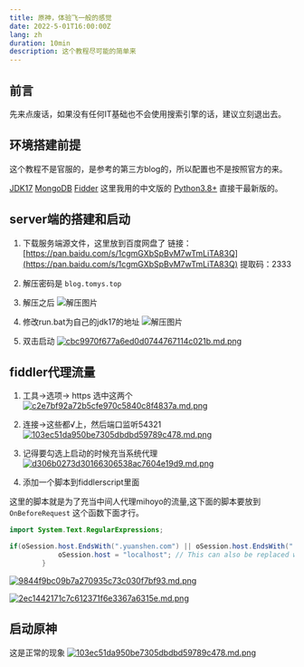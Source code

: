 ```yaml
---
title: 原神，体验飞一般的感觉
date: 2022-5-01T16:00:00Z
lang: zh
duration: 10min
description: 这个教程尽可能的简单来
---
```



## 前言

先来点废话，如果没有任何IT基础也不会使用搜索引擎的话，建议立刻退出去。

## 环境搭建前提

这个教程不是官服的，是参考的第三方blog的，所以配置也不是按照官方的来。

[JDK17](https://www.oracle.com/java/technologies/downloads/#jdk17-windows)
[MongoDB](https://www.runoob.com/mongodb/mongodb-window-install.html)
[Fidder](http://www.downza.cn/soft/234727.html) 这里我用的中文版的
[Python3.8+](https://www.python.org/downloads/) 直接干最新版的。

## server端的搭建和启动

1. 下载服务端源文件，这里放到百度网盘了
链接：[https://pan.baidu.com/s/1cgmGXbSpBvM7wTmLiTA83Q](https://pan.baidu.com/s/1cgmGXbSpBvM7wTmLiTA83Q)
提取码：2333

2. 解压密码是 `blog.tomys.top`

3. 解压之后 ![解压图片](https://img.gejiba.com/images/dce2f5279b95c0b62cbf81a88fa79e97.png)

4. 修改run.bat为自己的jdk17的地址 ![解压图片](https://img.gejiba.com/images/03d4575c4a548ea0dca3cb0c624c2712.png)

5. 双击启动 [![cbc9970f677a6ed0d0744767114c021b.md.png](https://img.gejiba.com/images/cbc9970f677a6ed0d0744767114c021b.md.png)](https://img.gejiba.com/image/M5Z3s)

## fiddler代理流量

1. 工具->选项-> https 选中这两个 [![c2e7bf92a72b5cfe970c5840c8f4837a.md.png](https://img.gejiba.com/images/c2e7bf92a72b5cfe970c5840c8f4837a.md.png)](https://img.gejiba.com/image/M5h9i)

2. 连接->这些都√上，然后端口监听54321 [![103ec51da950be7305dbdbd59789c478.md.png](https://img.gejiba.com/images/103ec51da950be7305dbdbd59789c478.md.png)](https://img.gejiba.com/image/M5rL1)

3. 记得要勾选上启动的时候充当系统代理 [![d306b0273d30166306538ac7604e19d9.md.png](https://img.gejiba.com/images/d306b0273d30166306538ac7604e19d9.md.png)](https://img.gejiba.com/image/M5zlz)

4. 添加一个脚本到fiddlerscript里面

这里的脚本就是为了充当中间人代理mihoyo的流量,这下面的脚本要放到 `OnBeforeRequest` 这个函数下面才行。

```java
import System.Text.RegularExpressions;
```

```java
if(oSession.host.EndsWith(".yuanshen.com") || oSession.host.EndsWith(".hoyoverse.com") || oSession.host.EndsWith(".mihoyo.com")) {
            oSession.host = "localhost"; // This can also be replaced with another IP address.
        }
```

[![9844f9bc09b7a270935c73c030f7bf93.md.png](https://img.gejiba.com/images/9844f9bc09b7a270935c73c030f7bf93.md.png)](https://img.gejiba.com/image/M5kI5)

[![2ec1442171c7c612371f6e3367a6315e.md.png](https://img.gejiba.com/images/2ec1442171c7c612371f6e3367a6315e.md.png)](https://img.gejiba.com/image/M5big)

## 启动原神

这是正常的现象
[![103ec51da950be7305dbdbd59789c478.md.png](https://img.gejiba.com/images/103ec51da950be7305dbdbd59789c478.md.png)](https://img.gejiba.com/image/M5rL1)
